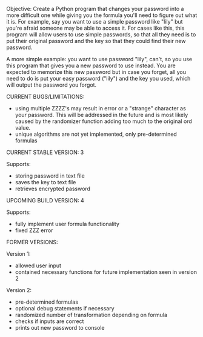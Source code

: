 Objective: Create a Python program that changes your password into a more difficult one while giving you the formula you'll need to figure out what it is. For example, say you want to use a simple password like "lily" but you're afraid someone may be able to access it. For cases like this, this program will allow users to use simple passwords, so that all they need is to put their original password and the key so that they could find their new password. 

A more simple example: you want to use password "lily", can't, so you use this program that gives you a new password to use instead. You are expected to memorize this new password but in case you forget, all you need to do is put your easy password ("lily") and the key you used, which will output the password you forgot. 


CURRENT BUGS/LIMITATIONS: 
- using multiple ZZZZ's may result in error or a "strange" character as your password. This will be addressed in the future and is most likely caused by the randomizer function adding too much to the original ord value.
- unique algorithms are not yet implemented, only pre-determined formulas


CURRENT STABLE VERSION: 3

Supports: 
- storing password in text file
- saves the key to text file
- retrieves encrypted password


UPCOMING BUILD VERSION: 4

Supports: 
- fully implement user formula functionality
- fixed ZZZ error



FORMER VERSIONS:

Version 1: 
- allowed user input 
- contained necessary functions for future implementation seen in version 2

Version 2:
- pre-determined formulas
- optional debug statements if necessary
- randomized number of transformation depending on formula
- checks if inputs are correct
- prints out new password to console